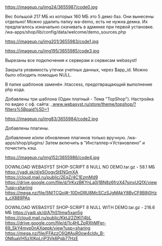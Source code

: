 https://imageup.ru/img24/3655987/code0.jpg

Вес большой 217 МБ из которых 160 МБ это 5 демо баз. 
Они вынесены отдельно! Можно удалить папку wa-demo, есть не нужна демка.
Их предлагалось изначально скачивать в админке при первой установке.
/wa-apps/shop/lib/config/data/welcome/demo_sources.php

https://imageup.ru/img201/3655983/code1.jpg

https://imageup.ru/img195/3655985/code3.jpg

Вырезаны все подключения к серверам и сервисам webasyst!

Закрыта уязвимость утечки учетных данных, через $app_id. Можно было обходить помощью NULL.

В папке шаблонов заменён .htaccess, предотвращающий выполнение php кода.

Добавлены три шаблона (Один платный - Тема "TopShop").
Настройка по видео с оф. сайта: _www.webasyst.ru/store/theme/topshop/?filters%5Bpaid%5D=1

https://imageup.ru/img83/3655984/code2.jpg

Добавлены плагины.

Добавление и/или обновление плагинов только вручную.
/wa-apps/shop/plugins/ Затем включить в "Инсталлер->Установлено" и почистить кэш.

https://imageup.ru/img152/3655986/code4.jpg

DOWNLOAD WEBASYST SHOP-SCRIPT 8 NULL NO DEMO.tar.gz - 58.1 МБ
https://yadi.sk/d/eSOogvStENGmXA
https://cloud.mail.ru/public/2EqZ/4C1EzmMd9
https://drive.google.com/file/d/1rKxzBKYnLa0j1BN8z6frzX47sinxUQ1X/view?usp=sharing
https://mega.nz/file/5NITCQoI#-10DnDRU8McSCzSJgMAkY8ByCF8B8j0Hzs_cX889PAs

DOWNLOAD WEBASYST SHOP-SCRIPT 8 NULL WITH DEMO.tar.gz - 216.6 МБ
https://yadi.sk/d/A7hS1lmw5xan5g
https://cloud.mail.ru/public/KktJ/2ZtKt14bL
https://drive.google.com/file/d/1c4HLZpRXhMFer-69_SkY4myp0nAXqepk/view?usp=sharing
https://mega.nz/file/FFAzzC6Q#AuR0ow4cIdy_B-0N6uaVHSzXlKpLriP3Vk6Pqb77HzE


